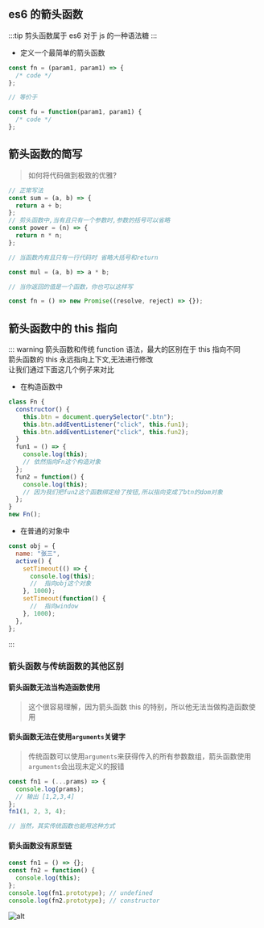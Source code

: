 ## es6 的箭头函数

:::tip
剪头函数属于 es6 对于 js 的一种语法糖
:::

- 定义一个最简单的箭头函数

```javascript
const fn = (param1, param1) => {
  /* code */
};

// 等价于

const fu = function(param1, param1) {
  /* code */
};
```

## 箭头函数的简写

> 如何将代码做到极致的优雅?

```javascript
// 正常写法
const sum = (a, b) => {
  return a + b;
};
// 剪头函数中,当有且只有一个参数时,参数的括号可以省略
const power = (n) => {
  return n * n;
};

// 当函数内有且只有一行代码时 省略大括号和return

const mul = (a, b) => a * b;

// 当你返回的值是一个函数，你也可以这样写

const fn = () => new Promise((resolve, reject) => {});
```

## 箭头函数中的 this 指向

::: warning
箭头函数和传统 function 语法，最大的区别在于 this 指向不同
<br>
箭头函数的 this 永远指向上下文,无法进行修改
<br>
让我们通过下面这几个例子来对比

- 在构造函数中

```js
class Fn {
  constructor() {
    this.btn = document.querySelector(".btn");
    this.btn.addEventListener("click", this.fun1);
    this.btn.addEventListener("click", this.fun2);
  }
  fun1 = () => {
    console.log(this);
    // 依然指向Fn这个构造对象
  };
  fun2 = function() {
    console.log(this);
    // 因为我们把fun2这个函数绑定给了按钮,所以指向变成了btn的dom对象
  };
}
new Fn();
```

- 在普通的对象中

```js
const obj = {
  name: "张三",
  active() {
    setTimeout(() => {
      console.log(this);
      //  指向obj这个对象
    }, 1000);
    setTimeout(function() {
      //  指向window
    }, 1000);
  },
};
```

:::

### 箭头函数与传统函数的其他区别

#### 箭头函数无法当构造函数使用

> 这个很容易理解，因为箭头函数 this 的特别，所以他无法当做构造函数使用

#### 箭头函数无法在使用`arguments`关键字

> 传统函数可以使用`arguments`来获得传入的所有参数数组，箭头函数使用`arguments`会出现未定义的报错

```js
const fn1 = (...prams) => {
  console.log(prams);
  // 输出 [1,2,3,4]
};
fn1(1, 2, 3, 4);

// 当然，其实传统函数也能用这种方式
```

#### 箭头函数没有原型链

```js
const fn1 = () => {};
const fn2 = function() {
  console.log(this);
};
console.log(fn1.prototype); // undefined
console.log(fn2.prototype); // constructor

```
![alt]()